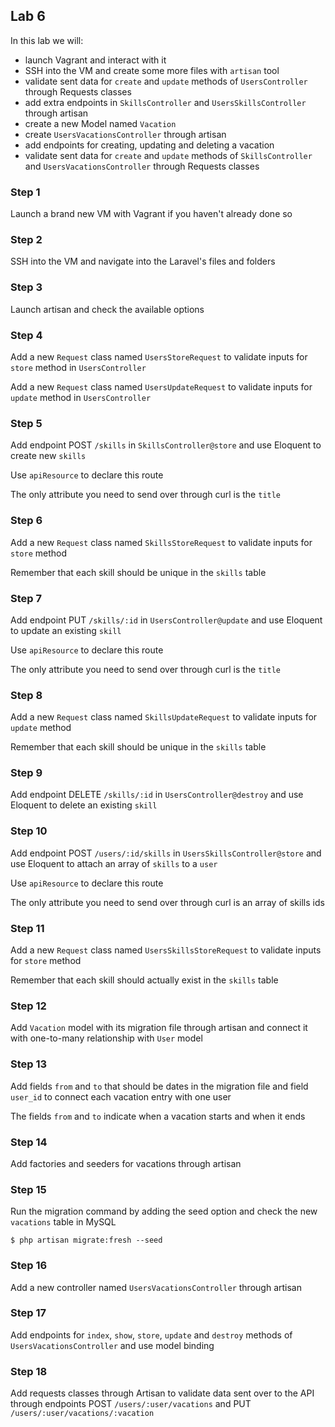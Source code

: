 ## Lab 6

In this lab we will:

- launch Vagrant and interact with it
- SSH into the VM and create some more files with `artisan` tool
- validate sent data for `create` and `update` methods of `UsersController` through Requests classes
- add extra endpoints in `SkillsController` and `UsersSkillsController` through artisan
- create a new Model named `Vacation`
- create `UsersVacationsController` through artisan
- add endpoints for creating, updating and deleting a vacation
- validate sent data for `create` and `update` methods of `SkillsController` and `UsersVacationsController` through Requests classes

### Step 1

Launch a brand new VM with Vagrant if you haven't already done so

### Step 2

SSH into the VM and navigate into the Laravel's files and folders

### Step 3

Launch artisan and check the available options

### Step 4

Add a new `Request` class named `UsersStoreRequest` to validate inputs for `store` method in `UsersController`

Add a new `Request` class named `UsersUpdateRequest` to validate inputs for `update` method in `UsersController`

### Step 5

Add endpoint POST `/skills` in `SkillsController@store` and use Eloquent to create new `skills`

Use `apiResource` to declare this route

The only attribute you need to send over through curl is the `title`

### Step 6

Add a new `Request` class named `SkillsStoreRequest` to validate inputs for `store` method

Remember that each skill should be unique in the `skills` table

### Step 7

Add endpoint PUT `/skills/:id` in `UsersController@update` and use Eloquent to update an existing `skill`

Use `apiResource` to declare this route

The only attribute you need to send over through curl is the `title`

### Step 8

Add a new `Request` class named `SkillsUpdateRequest` to validate inputs for `update` method

Remember that each skill should be unique in the `skills` table

### Step 9

Add endpoint DELETE `/skills/:id` in `UsersController@destroy` and use Eloquent to delete an existing `skill`

### Step 10

Add endpoint POST `/users/:id/skills` in `UsersSkillsController@store` and use Eloquent to attach an array of `skills` to a `user`

Use `apiResource` to declare this route

The only attribute you need to send over through curl is an array of skills ids

### Step 11

Add a new `Request` class named `UsersSkillsStoreRequest` to validate inputs for `store` method

Remember that each skill should actually exist in the `skills` table

### Step 12

Add `Vacation` model with its migration file through artisan and connect it with one-to-many relationship with `User` model

### Step 13

Add fields `from` and `to` that should be dates in the migration file and field `user_id` to connect each vacation entry with one user

The fields `from` and `to` indicate when a vacation starts and when it ends

### Step 14

Add factories and seeders for vacations through artisan

### Step 15

Run the migration command by adding the seed option and check the new `vacations` table in MySQL

```
$ php artisan migrate:fresh --seed
```

### Step 16

Add a new controller named `UsersVacationsController` through artisan

### Step 17

Add endpoints for `index`, `show`, `store`, `update` and `destroy` methods of `UsersVacationsController` and use model binding

### Step 18

Add requests classes through Artisan to validate data sent over to the API through endpoints POST `/users/:user/vacations` and PUT `/users/:user/vacations/:vacation`
